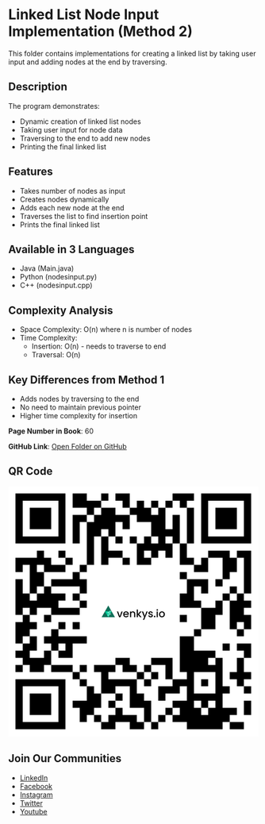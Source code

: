 # Linked List Node Input Implementation (Method 2)

This folder contains implementations for creating a linked list by taking user input and adding nodes at the end by traversing.

## Description
The program demonstrates:
- Dynamic creation of linked list nodes
- Taking user input for node data
- Traversing to the end to add new nodes
- Printing the final linked list

## Features
- Takes number of nodes as input
- Creates nodes dynamically
- Adds each new node at the end
- Traverses the list to find insertion point
- Prints the final linked list

## Available in 3 Languages
- Java (Main.java)
- Python (nodesinput.py)
- C++ (nodesinput.cpp)

## Complexity Analysis
- Space Complexity: O(n) where n is number of nodes
- Time Complexity:
  - Insertion: O(n) - needs to traverse to end
  - Traversal: O(n)

## Key Differences from Method 1
- Adds nodes by traversing to the end
- No need to maintain previous pointer
- Higher time complexity for insertion

**Page Number in Book**: 60

**GitHub Link**: [Open Folder on GitHub](https://github.com/venkys-media/Venky_on_Datastructures/tree/main/LinkedList/nodesinput2)

## QR Code
![QR Code](./URL%20QR%20Code%20(7).png)

## Join Our Communities
- [LinkedIn](https://www.linkedin.com/company/venkysio)
- [Facebook](https://www.facebook.com/venkysio)
- [Instagram](https://www.instagram.com/venkys.io)
- [Twitter](https://twitter.com/iovenkys)
- [Youtube](https://www.youtube.com/@venkysio)
